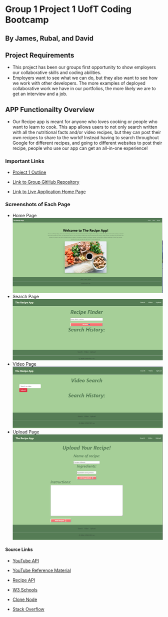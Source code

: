 # Group 1 Project 1 UofT Coding Bootcamp
## By James, Rubal, and David
## Project Requirements 
* This project has been our groups first opportunity to show employers our collaborative skills and coding abilities. 
* Employers want to see what we can do, but they also want to see how we work with other developers. The more examples of deployed collaborative work we have in our portfolios, the more likely we are to get an interview and a job.
## APP Functionailty Overview 
* Our Recipe app is meant for anyone who loves cooking or people who want to learn to cook. This app allows users to not only search written with all the nutritional facts and/or video recipes, but they can post their own recipes to share to the world! Instead having to search throughout Google for different recipes, and going to different websites to post their recipe, people who use our app can get an all-in-one experience!

### Important Links
* [Project 1 Outline](https://bootcampspot.instructure.com/courses/4895/assignments/69061?module_item_id=1168830)

* [Link to Group GitHub Repository](https://github.com/dcho10/group-one-recipe-app)

* [Link to Live Application Home Page](https://dcho10.github.io/group-one-recipe-app/Final-Version/video.html)

### Screenshots of Each Page
* Home Page
![Screenshot for Home Page](https://github.com/dcho10/group-one-recipe-app/blob/main/Images/Screenshot%202024-02-20%20095929.png?raw=true)
* Search Page
![Screenshot for Search Page](https://github.com/dcho10/group-one-recipe-app/blob/main/Images/Screenshot%202024-02-20%20100411.png?raw=true)
* Video Page 
![Screenshot for Video Page](https://github.com/dcho10/group-one-recipe-app/blob/main/Images/Screenshot%202024-02-20%20100448.png?raw=true)
* Upload Page 
![Screenshot for Upload Page](https://github.com/dcho10/group-one-recipe-app/blob/main/Images/Screenshot%202024-02-20%20100524.png?raw=true)


#### Source Links
* [YouTube API](https://console.cloud.google.com/apis/credentials?project=youtube-api-video-link)

* [YouTube Reference Material](https://www.youtube.com/watch?v=fOKgHld96mU&list=LL&index=2&t=1414s)

* [Recipe API](https://www.edamam.com/)

* [W3 Schools](https://www.w3schools.com/)

* [Clone Node](https://www.w3schools.com/jsref/met_node_clonenode.asp)

* [Stack Overflow](https://stackoverflow.com/)
